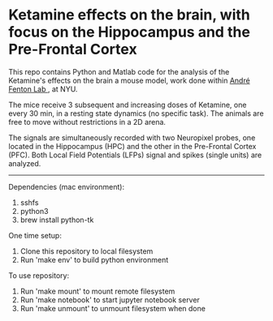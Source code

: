 # Ketamine effects on the brain, with focus on the Hippocampus and the Pre-Frontal Cortex 

This repo contains Python and Matlab code for the analysis of the Ketamine's effects on the brain a mouse model, work done within <a href= "https://www.fentonlab.com" > Andr&eacute; Fenton Lab </a>, at NYU.

The mice receive 3 subsequent and increasing doses of Ketamine, one every 30 min, in a resting state dynamics (no specific task). The animals are free to move without restrictions in a 2D arena. </br>

The signals are simultaneously recorded with two Neuropixel probes, one located in the Hippocampus (HPC) and the other in the Pre-Frontal Cortex (PFC). Both Local Field Potentials (LFPs) signal and spikes (single units) are analyzed. </br>

---

Dependencies (mac environment):
1. sshfs
2. python3
3. brew install python-tk

One time setup:
1. Clone this repository to local filesystem
2. Run 'make env' to build python environment

To use repository:
1. Run 'make mount' to mount remote filesystem
2. Run 'make notebook' to start jupyter notebook server
3. Run 'make unmount' to unmount filesystem when done
